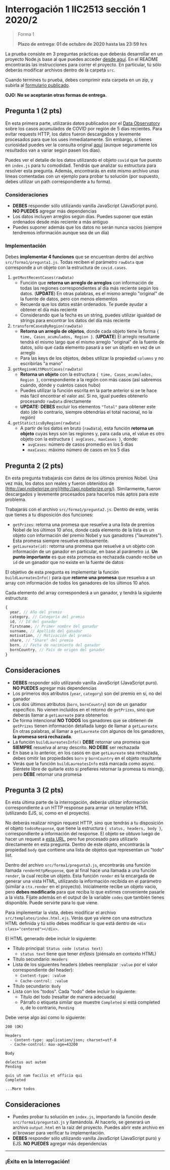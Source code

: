 # Interrogación 1 IIC2513 sección 1 2020/2
> Forma 1
>
> **Plazo de entrega: 01 de octubre de 2020 hasta las 23:59 hrs**

La prueba consiste en 3 preguntas prácticas que deberás desarrollar en un proyecto Node.js base al que puedes acceder [desde aquí](https://github.com/IIC2513-2020-2/interrogation-one). En el README encontrarás las instrucciones para correr el proyecto. En particular, tú sólo deberás modificar archivos dentro de la carpeta `src`.

Cuando termines tu prueba, debes comprimir esta carpeta en un zip, y subirla al [formulario publicado](https://forms.gle/TNBd4C6nMDW9mD587).

**OJO: No se aceptarán otras formas de entrega.**

## Pregunta 1 (2 pts)

En esta primera parte, utilizarás datos publicados por el [Data Observatory](https://github.com/Data-Observatory/covid19-API) sobre los casos acumulados de COVID por región de 5 días recientes. Para evitar requests HTTP, los datos fueron descargados y levemente procesados para que los uses inmediatamente. Sin embargo, si tienes curiosidad puedes ver la consulta original [aquí](http://covid19.dataobservatory.net:85/query?db=covid19&q=SELECT%20*%20FROM%20%22Casos_acumulados_regional%22%20ORDER%20BY%20time%20DESC%20LIMIT%2085) (aunque seguramente los resultados van a variar según pasen los días).

Puedes ver el detalle de los datos utilizando el objeto `covid` que fue puesto en `index.js` para tu comodidad. Tendrás que analizar su estructura para resolver esta pregunta. Además, encontrarás en este mismo archivo unas líneas comentadas con un ejemplo para probar tu solución (por supuesto, debes utilizar un path correspondiente a tu forma).

### Consideraciones
- **DEBES** responder sólo utilizando vanilla JavaScript (JavaScript puro). **NO PUEDES** agregar más dependencias
- Los datos incluyen arreglos según días. Puedes suponer que están ordenados desde más reciente a más antiguo
- Puedes suponer además que los datos no serán nunca vacíos (siempre tendremos información aunque sea de un día)

### Implementación

Debes **implementar 4 funciones** que se encuentran dentro del archivo `src/forma1/pregunta1.js`. Todas reciben el parámetro `rawData` que corresponde a un objeto con la estructura de `covid.cases`.

1. `getMostRecentCases(rawData)`
    - Función que **retorna un arreglo de arreglos** con información de todas las regiones correspondientes al día más reciente según los datos. (**UPDATE**) En otras palabras, es el mismo arreglo "original" de la fuente de datos, pero con menos elementos
    - Recuerda que los datos están ordenados. Te puede ayudar a obtener el día más reciente
    - Considerando que la fecha es un string, puedes utilizar igualdad de strings para encontrar los datos del día más reciente
2. `transformCasesByRegion(rawData)`
    - **Retorna un arreglo de objetos**, donde cada objeto tiene la forma `{ time, Casos_acumulados, Region }`. (**UPDATE**) El arreglo resultante tendrá el mismo largo que el mismo arreglo "original" de la fuente de datos, sólo que cada elemento pasará a ser un objeto en vez de un arreglo
    - Para las keys de los objetos, debes utilizar la propiedad `columns` y no escribirlas "a mano"
3. `getRegionWithMostCases(rawData)`
    - **Retorna un objeto** con la estructura `{ time, Casos_acumulados, Region }`, correspondiente a la región con más casos (así sabremos cuándo, dónde y cuántos casos hubo)
    - Puedes utilizar la función escrita en la parte anterior si se te hace más fácil encontrar el valor así. Si no, igual puedes obtenerlo procesando `rawData` directamente
    - **UPDATE: DEBES** excluir los elementos `"Total"` para obtener este dato (de lo contrario, siempre obtendrías el total nacional, no la región)
4. `getStaticticsByRegion(rawData)`
    - A partir de los datos en bruto (`rawData`), esta función **retorna un objeto** cuyas keys son las regiones y, para cada una, el value es otro objeto con la estructura `{ avgCases, maxCases }`, donde:
      - `avgCases`: número de casos promedio en los 5 días
      - `maxCases`: máximo número de casos en los 5 días

## Pregunta 2 (2 pts)

En esta pregunta trabajarás con datos de los últimos premios Nobel. Una vez más, los datos son reales y fueron obtenidos de [http://api.nobelprize.org](http://api.nobelprize.org/). Similarmente, fueron descargados y levemente procesados para hacerlos más aptos para este problema.

Trabajarás con el archivo `src/forma1/pregunta2.js`. Dentro de este, verás que tienes a tu disposición dos funciones:

- `getPrizes`: retorna una promesa que resuelve a una lista de premios Nobel de los últimos 10 años, donde cada elemento de la lista es un objeto con información del premio Nobel y sus ganadores ("laureates"). Esta promesa siempre resuelve exitosamente.
- `getLaureate(id)`: retorna una promesa que resuelve a un objeto con información de un ganador en particular, en base al parámetro `id`. **Un punto importante** es que esta promesa es rechazada cuando recibe un `id` de un ganador que no existe en la fuente de datos

El objetivo de esta pregunta es implementar la función `buildLaureatesInfo()` para que **retorne una promesa** que resuelva a un array con información de todos los ganadores de los últimos 10 años.

Cada elemento del array corresponderá a un ganador, y tendrá la siguiente estructura:
```javascript
{
  year, // Año del premio
  category, // Categoría del premio
  id, // Id del ganador
  firstname, // Primer nombre del ganador
  surname, // Apellido del ganador
  motivation, // Motivación del premio
  share, // "Share" del premio
  born, // Fecha de nacimiento del ganador
  bornCountry, // País de origen del ganador
}
```

## Consideraciones
- **DEBES** responder sólo utilizando vanilla JavaScript (JavaScript puro). **NO PUEDES** agregar más dependencias
- Los primeros dos atributos (`year`, `category`) son del premio en sí, no del ganador
- Los dos últimos atributos (`born`, `bornCountry`) son de un ganador específico. No vienen incluidos en el retorno de `getPrizes`, sino que deberás llamar a `getLaureate` para obtenerlos
- De forma intencional **NO TODOS** los ganadores que se obtienen de `getPrizes` tienen información detallada luego de llamar a `getLaureate`. En otras palabras, al llamar a `getLaureate` con algunos de los ganadores, **la promesa será rechazada**.
- La función `buildLaureatesInfo()` **DEBE** retornar una promesa que **SIEMPRE** resuelva al array descrito. **NO DEBE** ser rechazada
- En base a lo anterior, en los casos en que `getLaureate` sea rechazada, debes omitir las propiedades `born` y `bornCountry` en el objeto resultante
- Verás que la función `buildLaureatesInfo` está marcada como async. Siéntete libre de quitarle esto si prefieres retornar la promesa tú mism@, pero **DEBE** retornar una promesa

## Pregunta 3 (2 pts)

En esta última parte de la interrogación, deberás utilizar información correspondiente a un HTTP response para armar un template HTML (utilizando EJS, sí, como en el proyecto).

No deberás realizar ningún request HTTP, sino que tendrás a tu disposición el objeto `todosResponse`, que tiene la estructura `{ status, headers, body }`, correspondiente a información del response. El objeto se obtuvo luego de hacer un request a [esta URL](https://jsonplaceholder.typicode.com/todos), pero fue procesado para utilizarlo directamente en esta pregunta. Dentro de este objeto, encontrarás la propiedad `body` que contiene una lista de objetos que representan un "todo" list.

Dentro del archivo `src/forma1/pregunta3.js`, encontrarás una función llamada `renderHttpResponse`, que al final hace una llamada a una función `render`, la cual recibe un objeto. Esta función `render` es la encargada de generar una vista HTML, utilizando la información recibida en el parámetro (similar a `ctx.render` en el proyecto). Inicialmente recibe un objeto vacío, pero **debes modificarlo** para que reciba lo que estimes conveniente pasarle a la vista. Fíjate además en el output de la variable `codes` que también tienes disponible. Puede servirte para lo que viene.

Para implementar la vista, debes modificar el archivo `src/templates/index.html.ejs`. Verás que ya viene con una estructura HTML definida y tú sólo debes modificar lo que está dentro de `<div class="centered"></div>`.

El HTML generado debe incluir lo siguiente:
- Título principal: `Status code (status text)`
  - `status text` tiene que tener *énfasis* (piénsalo en contexto HTML)
- Título secundario: `Headers`
- Lista de los siguientes headers (debes reemplazar `:value` por el valor correspondiente del header):
  - `Content-type: :value`
  - `Cache-control: :value`
- Título secundario: `Body`
- Lista con los "todos". Cada "todo" debe incluir lo siguiente:
  - Título del todo (resaltar de manera adecuada)
  - Párrafo o etiqueta similar que muestre `Completed` si está completed o, de lo contrario, `Pending`

Debe verse algo así como lo siguiente:
```
200 (OK)

Headers
  - Content-type: application/json; charset=utf-8
  - Cache-control: max-age=43200

Body

delectus aut autem
Pending

quis ut nam facilis et officia qui
Completed

...More todos
```

## Consideraciones
- Puedes probar tu solución en `index.js`, importando la función desde `src/forma1/pregunta3.js` y llamándola. Al hacerlo, se generará un archivo `output.html` en la raíz del proyecto. Puedes abrir este archivo en el browser para verificar tu implementación.
- **DEBES** responder sólo utilizando vanilla JavaScript (JavaScript puro) y EJS. **NO PUEDES** agregar más dependencias

---

### ¡Éxito en la Interrogación!
